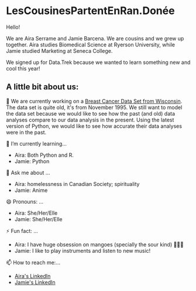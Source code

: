 # LesCousinesPartentEnRan.Donée

Hello!

We are Aira Serrame and Jamie Barcena. We are cousins and we grew up together. 
Aira studies Biomedical Science at Ryerson University, while Jamie studied Marketing at Seneca College.

We signed up for Data.Trek because we wanted to learn something new and cool this year!

## A little bit about us:

🔭 We are currently working on a [Breast Cancer Data Set from Wisconsin](https://archive.ics.uci.edu/ml/datasets/Breast+Cancer+Wisconsin+%28Diagnostic%29). The data set is quite old, it's from November 1995. We still want to model the data set because we would like to see how the past (and old) data analyses compare to our data analysis in the present. Using the latest version of Python, we would like to see how accurate their data analyses were in the past. 

🌱 I’m currently learning...
* Aira: Both Python and R.
* Jamie: Python

💬 Ask me about ...
* Aira: homelessness in Canadian Society; spirituality
* Jamie: Anime

😄 Pronouns: ...
* Aira: She/Her/Elle
* Jamie: She/Her/Elle

⚡ Fun fact: ...
* Aira: I have huge obsession on mangoes (specially the sour kind) 🥭🥭🥭
* Jamie: I like to play instruments and listen to new music!


📫 How to reach me:...
* [Aira's LinkedIn](https://www.linkedin.com/in/airaserrame/)
* [Jamie's LinkedIn](https://www.linkedin.com/in/jamie-barcena-b43100194/)
